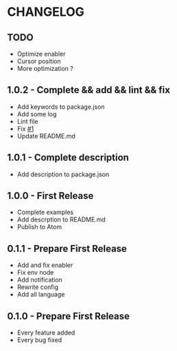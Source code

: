 # CHANGELOG

## TODO

*   Optimize enabler
*   Cursor position
*   More optimization ?

## 1.0.2 - Complete && add && lint && fix

*   Add keywords to package.json
*   Add some log
*   Lint file
*   Fix [#1](https://github.com/gouvinb/formatter-jsbeautify/issues/1)
*   Update README.md

## 1.0.1 - Complete description

*   Add description to package.json

## 1.0.0 - First Release

*   Complete examples
*   Add descrption to README.md
*   Publish to Atom

## 0.1.1 - Prepare First Release

*   Add and fix enabler
*   Fix env node
*   Add notification
*   Rewrite config
*   Add all language

## 0.1.0 - Prepare First Release

*   Every feature added
*   Every bug fixed
